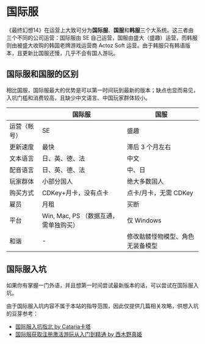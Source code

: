 # 国际服

《最终幻想14》在运营上大致可分为**国际服**、**国服**和**韩服**三个大系统。这三者由三个不同的公司运营：国际服由 SE 自己运营，国服由盛大（盛趣）运营，而韩服则由被盛大收购的韩国老牌游戏运营商 Actoz Soft 运营。由于韩服只有韩语版本，且更新比国服还慢，几乎不会有国人游玩。

## 国际服和国服的区别

相比国服，国际服最大的优势是可以第一时间玩到最新的版本；缺点也显而易见，入坑门槛和消费较高，且缺少中文语言、中国玩家群体较小。

|  | 国际服 | 国服 |
|--|-------|-----|
| 运营（帐号） | SE | 盛趣 |
| 更新速度 | 最快 | 滞后 3 个月左右 |
| 文本语言 | 日、英、德、法 | 中文 |
| 配音语言 | 日、英、德、法 | 中、日 |
| 玩家群体 | 小部分国人 | 绝大多数国人 |
| 购买方式 | CDKey+月卡，没有点卡 | 点卡/月卡，无需 CDKey |
| 雇员 | 月租 | 买断 |
| 平台 | Win, Mac, PS （数据互通，需单独购买） | 仅 Windows |
| 和谐 | - | 修改骷髅怪物模型、角色无装备模型 |

## 国际服入坑

如果你有掌握一门外语，并且想第一时间尝试最新版本的话，可以尝试在国际服入坑。

由于国际服入坑内容不属于本站的指导范围，因此仅提供几篇相关攻略，供想入坑的豆芽参考：

* [国际服入坑指北 by Cataria卡塔](https://bbs.nga.cn/read.php?tid=15259943)
* [国际服获取注册激活游玩从入门到精通 by 西木野真姫](https://cowlevel.net/article/1949766)
